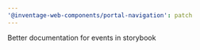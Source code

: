 ```yaml
---
'@inventage-web-components/portal-navigation': patch
---
```


Better documentation for events in storybook
